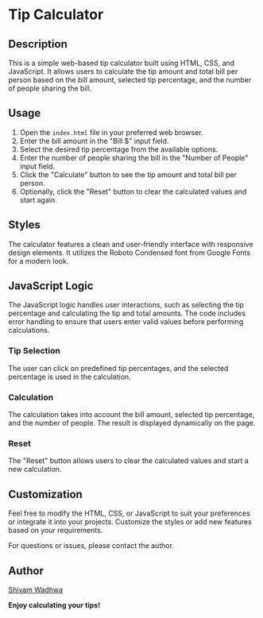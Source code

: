 # Tip Calculator



## Description

This is a simple web-based tip calculator built using HTML, CSS, and JavaScript. It allows users to calculate the tip amount and total bill per person based on the bill amount, selected tip percentage, and the number of people sharing the bill.

## Usage

1. Open the `index.html` file in your preferred web browser.
2. Enter the bill amount in the "Bill $" input field.
3. Select the desired tip percentage from the available options.
4. Enter the number of people sharing the bill in the "Number of People" input field.
5. Click the "Calculate" button to see the tip amount and total bill per person.
6. Optionally, click the "Reset" button to clear the calculated values and start again.

## Styles

The calculator features a clean and user-friendly interface with responsive design elements. It utilizes the Roboto Condensed font from Google Fonts for a modern look.

## JavaScript Logic

The JavaScript logic handles user interactions, such as selecting the tip percentage and calculating the tip and total amounts. The code includes error handling to ensure that users enter valid values before performing calculations.

### Tip Selection

The user can click on predefined tip percentages, and the selected percentage is used in the calculation.

### Calculation

The calculation takes into account the bill amount, selected tip percentage, and the number of people. The result is displayed dynamically on the page.

### Reset

The "Reset" button allows users to clear the calculated values and start a new calculation.

## Customization

Feel free to modify the HTML, CSS, or JavaScript to suit your preferences or integrate it into your projects. Customize the styles or add new features based on your requirements.

For questions or issues, please contact the author.

## Author

[Shivam Wadhwa](http://github.com/wadhwashivam)



**Enjoy calculating your tips!**

